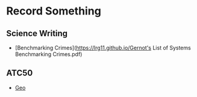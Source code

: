 # Record Something
## Science Writing
+ [Benchmarking Crimes](https://lrg11.github.io/Gernot's List of Systems Benchmarking Crimes.pdf)
## ATC50
+ [Geo](https://lrg11.github.io/geo_world.html)
